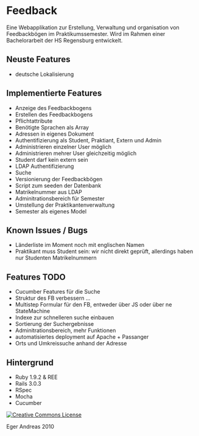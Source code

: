 Feedback
========

Eine Webapplikation zur Erstellung, Verwaltung und organisation von Feedbackbögen im Praktikumssemester.
Wird im Rahmen einer Bachelorarbeit der HS Regensburg entwickelt.

Neuste Features
---------------

- deutsche Lokalisierung


Implementierte Features
-----------------------

- Anzeige des Feedbackbogens
- Erstellen des Feedbackbogens
- Pflichtattribute
- Benötigte Sprachen als Array
- Adressen in eigenes Dokument
- Authentifizierung als Student, Praktiant, Extern und Admin
- Administrieren einzelner User möglich
- Administrieren mehrer User gleichzeitig möglich
- Student darf kein extern sein
- LDAP Authentifizierung
- Suche
- Versionierung der Feedbackbögen
- Script zum seeden der Datenbank
- Matrikelnummer aus LDAP
- Adminitrationsbereich für Semester
- Umstellung der Praktikantenverwaltung
- Semester als eigenes Model


Known Issues / Bugs
-------------------

- Länderliste im Moment noch mit englischen Namen
- Praktikant muss Student sein: wir nicht direkt geprüft, allerdings haben nur Studenten Matrikelnummern


Features TODO
-------------

- Cucumber Features für die Suche
- Struktur des FB verbessern ...
- Multistep Formular für den FB, entweder über JS oder über ne StateMachine
- Indexe zur schnelleren suche einbauen
- Sortierung der Suchergebnisse
- Adminitrationsbereich, mehr Funktionen
- automatisiertes deployment auf Apache + Passanger
- Orts und Umkreissuche anhand der Adresse

Hintergrund
-----------

- Ruby 1.9.2 & REE
- Rails 3.0.3
- RSpec
- Mocha
- Cucumber

<a rel="license" href="http://creativecommons.org/licenses/by-nc-sa/3.0/"><img alt="Creative Commons License" style="border-width:0" src="http://i.creativecommons.org/l/by-nc-sa/3.0/88x31.png" /></a>

Eger Andreas 2010

